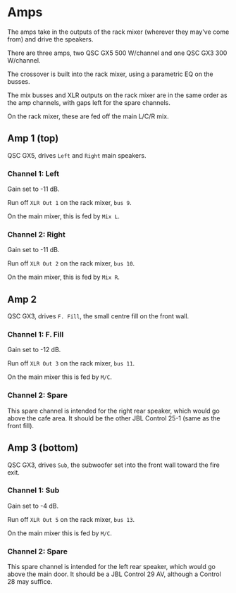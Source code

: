 # Amps

The amps take in the outputs of the rack mixer (wherever they may've come from) and drive the speakers.

There are three amps, two QSC GX5 500 W/channel and one QSC GX3 300 W/channel.

The crossover is built into the rack mixer, using a parametric EQ on the busses.

The mix busses and XLR outputs on the rack mixer are in the same order as the amp channels, with gaps left for the spare channels.

On the rack mixer, these are fed off the main L/C/R mix.

## Amp 1 (top)

QSC GX5, drives `Left` and `Right` main speakers.

### Channel 1: Left

Gain set to -11 dB.

Run off `XLR Out 1` on the rack mixer, `bus 9`.

On the main mixer, this is fed by `Mix L`.

### Channel 2: Right

Gain set to -11 dB.

Run off `XLR Out 2` on the rack mixer, `bus 10`.

On the main mixer, this is fed by `Mix R`.

## Amp 2

QSC GX3, drives `F. Fill`, the small centre fill on the front wall.

### Channel 1: F. Fill

Gain set to -12 dB.

Run off `XLR Out 3` on the rack mixer, `bus 11`.

On the main mixer this is fed by `M/C`.

### Channel 2: Spare

This spare channel is intended for the right rear speaker, which would go above the cafe area. It should be the other JBL Control 25-1 (same as the front fill).

## Amp 3 (bottom)

QSC GX3, drives `Sub`, the subwoofer set into the front wall toward the fire exit.

### Channel 1: Sub

Gain set to -4 dB.

Run off `XLR Out 5` on the rack mixer, `bus 13`.

On the main mixer this is fed by `M/C`.

### Channel 2: Spare

This spare channel is intended for the left rear speaker, which would go above the main door. It should be a JBL Control 29 AV, although a Control 28 may suffice.
